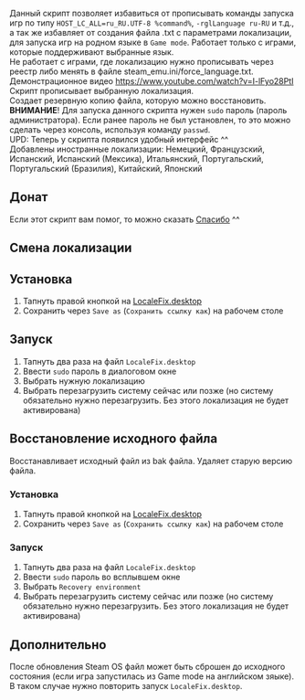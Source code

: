 Данный скрипт позволяет избавиться от прописывать команды запуска игр по типу `HOST_LC_ALL=ru_RU.UTF-8 %command%`, `-rglLanguage ru-RU` и т.д., а так же избавляет от создания файла .txt с параметрами локализации, для запуска игр на родном языке в `Game mode`. Работает только с играми, которые поддерживают выбранные язык.<br/>
Не работает с играми, где локализацию нужно прописывать через реестр либо менять в файле steam_emu.ini/force_language.txt.<br/>
Демонстрационное видео https://www.youtube.com/watch?v=I-lFyo28PtI <br/>
Скрипт прописывает выбранную локализация.<br/>
Создает резервную копию файла, которую можно восстановить.<br/>
**ВНИМАНИЕ**! Для запуска данного скрипта нужен `sudo` пароль (пароль администратора). Если ранее пароль не был установлен, то это можно сделать через консоль, используя команду `passwd`.<br/>
UPD:
Теперь у скрипта появился удобный интерфейс ^^<br/>
Добавлены иностранные локализации: Немецкий, Французский, Испанский, Испанский (Мексика), Итальянский, Португальский, Португальский (Бразилия), Китайский, Японский

## Донат
Если этот скрипт вам помог, то можно сказать [Спасибо](https://www.tinkoff.ru/cf/26UlfcEk1Jj) ^^ <br/>

## Смена локализации
## Установка
1. Тапнуть правой кнопкой на [LocaleFix.desktop](https://raw.githubusercontent.com/mashakulina/locale_fix_on_steamdeck/main/LocaleFix.desktop) 
2. Сохранить через `Save as` (`Сохранить ссылку как`) на рабочем столе

## Запуск
1. Тапнуть два раза на файл `LocaleFix.desktop`
2. Ввести `sudo` пароль в диалоговом окне
3. Выбрать нужную локализацию
4. Выбрать перезагрузить систему сейчас или позже (но систему обязательно нужно перезагрузить. Без этого локализация не будет активирована)

## Восстановление исходного файла
Восстанавливает исходный файл из bak файла. Удаляет старую версию файла.
### Установка
1. Тапнуть правой кнопкой на [LocaleFix.desktop](https://raw.githubusercontent.com/mashakulina/locale_fix_on_steamdeck/main/LocaleFix.desktop) 
2. Сохранить через `Save as` (`Сохранить ссылку как`) на рабочем столе

### Запуск
1. Тапнуть два раза на файл `LocaleFix.desktop`
2. Ввести `sudo` пароль во всплывшем окне
3. Выбрать `Recovery environment`
4. Выбрать перезагрузить систему сейчас или позже (но систему обязательно нужно перезагрузить. Без этого локализация не будет активирована)

## Дополнительно
После обновления Steam OS файл может быть сброшен до исходного состояния (если игра запустилась из Game mode на английском зяыке). В таком случае нужно повторить запуск `LocaleFix.desktop`.
